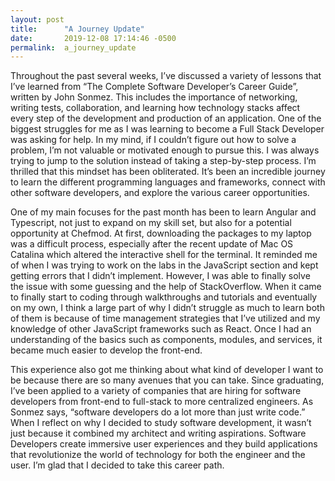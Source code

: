 ```yaml
---
layout: post
title:      "A Journey Update"
date:       2019-12-08 17:14:46 -0500
permalink:  a_journey_update
---
```


Throughout the past several weeks, I’ve discussed a variety of lessons that I’ve learned from “The Complete Software Developer’s Career Guide”, written by John Sonmez. This includes the importance of networking, writing tests, collaboration, and learning how technology stacks affect every step of the development and production of an application. One of the biggest struggles for me as I was learning to become a Full Stack Developer was asking for help. In my mind, if I couldn’t figure out how to solve a problem, I’m not valuable or motivated enough to pursue this. I was always trying to jump to the solution instead of taking a step-by-step process. I’m thrilled that this mindset has been obliterated. It’s been an incredible journey to learn the different programming languages and frameworks, connect with other software developers, and explore the various career opportunities. 

One of my main focuses for the past month has been to learn Angular and Typescript, not just to expand on my skill set, but also for a potential opportunity at Chefmod. At first, downloading the packages to my laptop was a difficult process, especially after the recent update of Mac OS Catalina which altered the interactive shell for the terminal. It reminded me of when I was trying to work on the labs in the JavaScript section and kept getting errors that I didn’t implement. However, I was able to finally solve the issue with some guessing and the help of StackOverflow. When it came to finally start to coding through walkthroughs and tutorials and eventually on my own, I think a large part of why I didn’t struggle as much to learn both of them is because of time management strategies that I’ve utilized and my knowledge of other JavaScript frameworks such as React. Once I had an understanding of the basics such as components, modules, and services, it became much easier to develop the front-end.

This experience also got me thinking about what kind of developer I want to be because there are so many avenues that you can take. Since graduating, I’ve been applied to a variety of companies that are hiring for software developers from front-end to full-stack to more centralized engineers. As Sonmez says, “software developers do a lot more than just write code.” When I reflect on why I decided to study software development, it wasn’t just because it combined my architect and writing aspirations. Software Developers create immersive user experiences and they build applications that revolutionize the world of technology for both the engineer and the user. I’m glad that I decided to take this career path.


